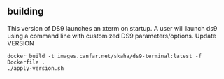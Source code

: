 ## building 
This version of DS9 launches an xterm on startup. A user will launch ds9 using a command line with customized DS9 parameters/options.
Update VERSION
```
docker build -t images.canfar.net/skaha/ds9-terminal:latest -f Dockerfile .
./apply-version.sh
```

